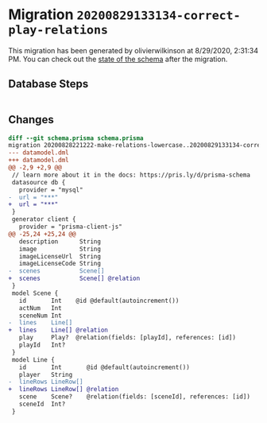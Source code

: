 # Migration `20200829133134-correct-play-relations`

This migration has been generated by olivierwilkinson at 8/29/2020, 2:31:34 PM.
You can check out the [state of the schema](./schema.prisma) after the migration.

## Database Steps

```sql

```

## Changes

```diff
diff --git schema.prisma schema.prisma
migration 20200828221222-make-relations-lowercase..20200829133134-correct-play-relations
--- datamodel.dml
+++ datamodel.dml
@@ -2,9 +2,9 @@
 // learn more about it in the docs: https://pris.ly/d/prisma-schema
 datasource db {
   provider = "mysql"
-  url = "***"
+  url = "***"
 }
 generator client {
   provider = "prisma-client-js"
@@ -25,24 +25,24 @@
   description      String
   image            String
   imageLicenseUrl  String
   imageLicenseCode String
-  scenes           Scene[]
+  scenes           Scene[] @relation
 }
 model Scene {
   id       Int    @id @default(autoincrement())
   actNum   Int
   sceneNum Int
-  lines    Line[]
+  lines    Line[] @relation
   play     Play?  @relation(fields: [playId], references: [id])
   playId   Int?
 }
 model Line {
   id       Int       @id @default(autoincrement())
   player   String
-  lineRows LineRow[]
+  lineRows LineRow[] @relation
   scene    Scene?    @relation(fields: [sceneId], references: [id])
   sceneId  Int?
 }
```


